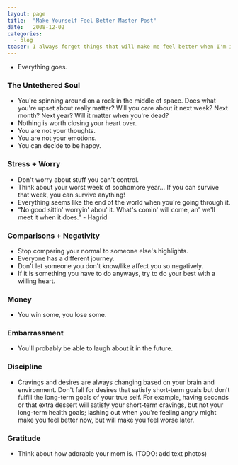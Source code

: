 ```yaml
---
layout: page
title:  "Make Yourself Feel Better Master Post"
date:   2008-12-02
categories:
  - blog
teaser: I always forget things that will make me feel better when I'm in the moment. So here is a list that I will hopefully refer to when I'm feeling down, anxious, worried, nervous, angry, embarrassed, etc. And I aim to continuously grow this list!
---
```


* Everything goes.

### The Untethered Soul
* You're spinning around on a rock in the middle of space. Does what you're upset about really matter? Will you care about it next week? Next month? Next year? Will it matter when you're dead?
* Nothing is worth closing your heart over.
* You are not your thoughts.
* You are not your emotions.
* You can decide to be happy.

### Stress + Worry
* Don't worry about stuff you can't control.
* Think about your worst week of sophomore year... If you can survive that week, you can survive anything!
* Everything seems like the end of the world when you're going through it.
* “No good sittin' worryin' abou' it. What's comin' will come, an' we'll meet it when it does.” - Hagrid

### Comparisons + Negativity
* Stop comparing your normal to someone else's highlights.
* Everyone has a different journey.
* Don't let someone you don't know/like affect you so negatively.
* If it is something you have to do anyways, try to do your best with a willing heart.

### Money
* You win some, you lose some.

### Embarrassment
* You'll probably be able to laugh about it in the future.

### Discipline
* Cravings and desires are always changing based on your brain and environment. Don't fall for desires that satisfy short-term goals but don't fulfill the long-term goals of your true self. For example, having seconds or that extra dessert will satisfy your short-term cravings, but not your long-term health goals; lashing out when you're feeling angry might make you feel better now, but will make you feel worse later.

### Gratitude
* Think about how adorable your mom is. (TODO: add text photos)
